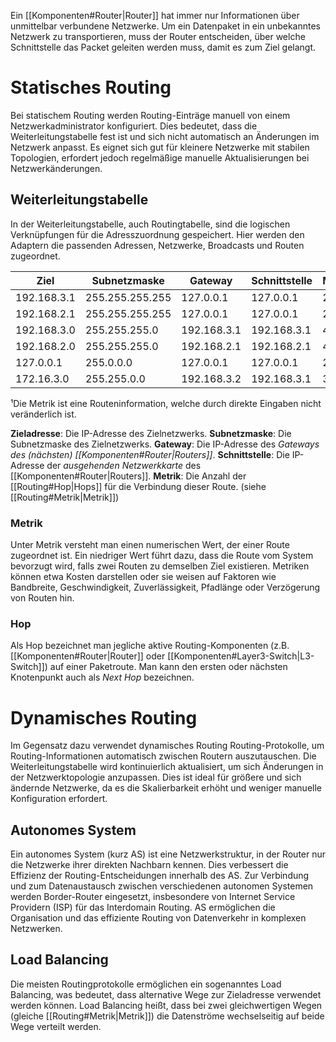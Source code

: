 Ein [[Komponenten#Router|Router]] hat immer nur Informationen über unmittelbar verbundene Netzwerke. Um ein Datenpaket in ein unbekanntes Netzwerk zu transportieren, muss der Router entscheiden, über welche Schnittstelle das Packet geleiten werden muss, damit es zum Ziel gelangt.
# Statisches Routing
Bei statischem Routing werden Routing-Einträge manuell von einem Netzwerkadministrator konfiguriert. Dies bedeutet, dass die Weiterleitungstabelle fest ist und sich nicht automatisch an Änderungen im Netzwerk anpasst. Es eignet sich gut für kleinere Netzwerke mit stabilen Topologien, erfordert jedoch regelmäßige manuelle Aktualisierungen bei Netzwerkänderungen.
## Weiterleitungstabelle
In der Weiterleitungstabelle, auch Routingtabelle, sind die logischen Verknüpfungen für die Adresszuordnung gespeichert. Hier werden den Adaptern die passenden Adressen, Netzwerke, Broadcasts und Routen zugeordnet.

| Ziel        | Subnetzmaske    | Gateway     | Schnittstelle | Metrik¹ |
|-------------|-----------------|-------------|---------------| --------|
| 192.168.3.1 | 255.255.255.255 | 127.0.0.1   | 127.0.0.1     | 25      |
| 192.168.2.1 | 255.255.255.255 | 127.0.0.1   | 127.0.0.1     | 25      |
| 192.168.3.0 | 255.255.255.0   | 192.168.3.1 | 192.168.3.1   | 45      |
| 192.168.2.0 | 255.255.255.0   | 192.168.2.1 | 192.168.2.1   | 45      |
| 127.0.0.1   | 255.0.0.0       | 127.0.0.1   | 127.0.0.1     | 2       |
| 172.16.3.0  | 255.255.0.0     | 192.168.3.2 | 192.168.3.1   | 3       |

¹Die Metrik ist eine Routeninformation, welche durch direkte Eingaben nicht veränderlich ist.

**Zieladresse**: Die IP-Adresse des Zielnetzwerks. 
**Subnetzmaske**: Die Subnetzmaske des Zielnetzwerks. 
**Gateway**: Die IP-Adresse des *Gateways des (nächsten) [[Komponenten#Router|Routers]]*. 
**Schnittstelle**: Die IP-Adresse der *ausgehenden Netzwerkkarte* des [[Komponenten#Router|Routers]].
**Metrik**: Die Anzahl der [[Routing#Hop|Hops]] für die Verbindung dieser Route. (siehe [[Routing#Metrik|Metrik]])
### Metrik
Unter Metrik versteht man einen numerischen Wert, der einer Route zugeordnet ist. Ein niedriger Wert führt dazu, dass die Route vom System bevorzugt wird, falls zwei Routen zu demselben Ziel existieren. Metriken können etwa Kosten darstellen oder sie weisen auf Faktoren wie Bandbreite, Geschwindigkeit, Zuverlässigkeit, Pfadlänge oder Verzögerung von Routen hin. 
### Hop
Als Hop bezeichnet man jegliche aktive Routing-Komponenten (z.B. [[Komponenten#Router|Router]] oder [[Komponenten#Layer3-Switch|L3-Switch]]) auf einer Paketroute. Man kann den ersten oder nächsten Knotenpunkt auch als *Next Hop* bezeichnen. 

# Dynamisches Routing
Im Gegensatz dazu verwendet dynamisches Routing Routing-Protokolle, um Routing-Informationen automatisch zwischen Routern auszutauschen. Die Weiterleitungstabelle wird kontinuierlich aktualisiert, um sich Änderungen in der Netzwerktopologie anzupassen. Dies ist ideal für größere und sich ändernde Netzwerke, da es die Skalierbarkeit erhöht und weniger manuelle Konfiguration erfordert.
## Autonomes System
Ein autonomes System (kurz AS) ist eine Netzwerkstruktur, in der Router nur die Netzwerke ihrer direkten Nachbarn kennen. Dies verbessert die Effizienz der Routing-Entscheidungen innerhalb des AS. Zur Verbindung und zum Datenaustausch zwischen verschiedenen autonomen Systemen werden Border-Router eingesetzt, insbesondere von Internet Service Providern (ISP) für das Interdomain Routing. AS ermöglichen die Organisation und das effiziente Routing von Datenverkehr in komplexen Netzwerken.

## Load Balancing 
Die meisten Routingprotokolle ermöglichen ein sogenanntes Load Balancing, was bedeutet, dass alternative Wege zur Zieladresse verwendet werden können. Load Balancing heißt, dass bei zwei gleichwertigen Wegen (gleiche [[Routing#Metrik|Metrik]]) die Datenströme wechselseitig auf beide Wege verteilt werden.
